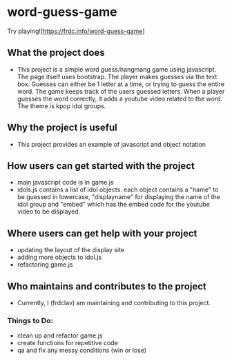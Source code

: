 # word-guess-game
Try playing![https://frdc.info/word-guess-game]
## What the project does
* This project is a simple word guess/hangmang game using javascript. The page itself uses bootstrap. The player makes guesses via the text box. Guesses can either be 1 letter at a time, or trying to guess the entire word. The game keeps track of the users guessed letters. When a player guesses the word correctly, it adds a youtube video related to the word. The theme is kpop idol groups.
## Why the project is useful
* This project provides an example of javascript and object notation
## How users can get started with the project
* main javascript code is in game.js
* idols.js contains a list of idol objects. each object contains a "name" to be guessed in lowercase, "displayname" for displaying the name of the idol group and "embed" which has the embed code for the youtube video to be displayed.
## Where users can get help with your project
* updating the layout of the display site
* adding more objects to idol.js
* refactoring game.js
## Who maintains and contributes to the project
* Currently, I (frdclav) am maintaining and contributing to this project.

### Things to Do:
* clean up and refactor game.js
* create functions for repetitive code
* qa and fix any messy conditions (win or lose)

